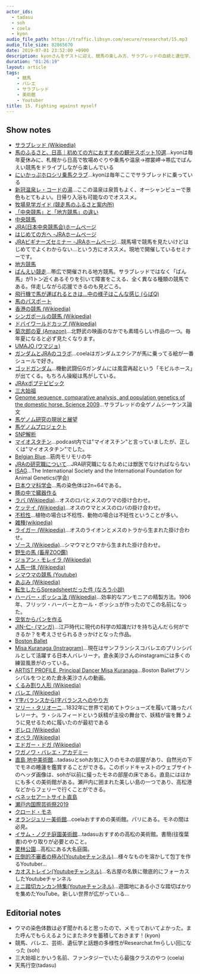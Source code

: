 ```yaml
---
actor_ids:
  - tadasu
  - soh
  - coela
  - kyon
audio_file_path: https://traffic.libsyn.com/secure/researchat/15.mp3
audio_file_size: 82865670
date: 2019-07-01 23:52:00 +0900
description: kyonさんをゲストに迎え、競馬の楽しみ方、サラブレッドの血統と遺伝学、バレエの魅力、サイエンスと芸術の共通点、直島・地中美術館のモネの部屋などについて話しました。（ゲスト：kyon）
duration: "01:26:19"
layout: article
tags:
    - 競馬
    - バレエ
    - サラブレッド
    - 美術館
    - Youtuber
title: 15. Fighting against myself
---
```


## Show notes
- [サラブレッド (Wikipedia)](https://ja.wikipedia.org/wiki/%E3%82%B5%E3%83%A9%E3%83%96%E3%83%AC%E3%83%83%E3%83%89)
- [馬のふるさと、日高｜初めての方におすすめの観光スポット10選](https://hokkaido-labo.com/area/tokachi/hidaka-sightseeing)...kyonは毎年夏休みに、札幌から日高で牧場めぐりや乗馬や温泉→襟裳岬→帯広でばんえい競馬をドライブしながら楽しんでいる
- [にいかっぷホロシリ乗馬クラブ](http://horoshiri.jp/)...kyonは毎年ここでサラブレッドに乗っている
- [新冠温泉レ・コードの湯](https://hotelhills.jp/)...ここの温泉は泉質もよく、オーシャンビューで景色もとてもよい。日帰り入浴も可能なのでオススメ。
- [牧場見学ガイド (競走馬のふるさと案内所)](https://uma-furusato.com/guide/)
- [「中央競馬」と「地方競馬」の違い](https://www.homemate-research-keiba.com/useful/16205_keiba_006/)
- [中央競馬](https://ja.wikipedia.org/wiki/%E4%B8%AD%E5%A4%AE%E7%AB%B6%E9%A6%AC)
- [JRA(日本中央競馬会)ホームページ](http://www.jra.go.jp/)
- [はじめての方へ -JRAホームページ](http://www.jra.go.jp/kouza/beginner/)
- [JRAビギナーズセミナー -JRAホームページ](http://www.jra.go.jp/kouza/beginner/seminar/)...競馬場で競馬を見たいけどはじめてでよくわからない…という方にオススメ。現地で開催しているセミナーです。
- [地方競馬](http://www.keiba.go.jp/)
- [ばんえい競走](https://banei-keiba.or.jp/)...帯広で開催される地方競馬。サラブレッドではなく「ばん馬」が1トン近くあるそりを引いて障害をこえる、全く異なる種類の競馬である。伴走しながら応援できるのも見どころ。
- [飛行機で馬が運ばれるときは...中の様子はこんな感じ (らばQ)](http://labaq.com/archives/51908050.html)
- [馬のパスポート](https://umabi.jp/news/4)
- [香港の競馬 (Wikipedia)](https://ja.wikipedia.org/wiki/%E9%A6%99%E6%B8%AF%E3%81%AE%E7%AB%B6%E9%A6%AC)
- [シンガポールの競馬 (Wikipedia)](https://ja.wikipedia.org/wiki/%E3%82%B7%E3%83%B3%E3%82%AC%E3%83%9D%E3%83%BC%E3%83%AB%E3%81%AE%E7%AB%B6%E9%A6%AC)
- [ドバイワールドカップ (Wikipedia)](https://ja.wikipedia.org/wiki/%E3%83%89%E3%83%90%E3%82%A4%E3%83%AF%E3%83%BC%E3%83%AB%E3%83%89%E3%82%AB%E3%83%83%E3%83%97)
- [菊次郎の夏 (Amazon)](https://www.amazon.co.jp/dp/B00005EDS4/?tag=researchatf04-22)...北野武の映画のなかでも素晴らしい作品の一つ。毎年夏になると必ず見たくなります。
- [UMAJO (ウマジョ)](http://umajo.jra.jp/)
- [ガンダムとJRAのコラボ](https://dengekionline.com/articles/3434/)...coelaはガンダムエクシアが馬に乗ってる絵が一番シュールで好き。
- [ゴッドガンダム](https://ja.wikipedia.org/wiki/%E3%82%B4%E3%83%83%E3%83%89%E3%82%AC%E3%83%B3%E3%83%80%E3%83%A0)…機動武闘伝Gガンダムには風雲再起という「モビルホース」が出てくる。もちろん操縦は馬がしている。
- [JRAxポプテピピック](http://jra.jp/news/201904/042403.html)
- [三大始祖](https://ja.wikipedia.org/wiki/%E4%B8%89%E5%A4%A7%E5%A7%8B%E7%A5%96)
- [Genome sequence, comparative analysis, and population genetics of the domestic horse. Science 2009](http://www.sciencemag.org/cgi/pmidlookup?view=long&pmid=19892987)...サラブレッドの全ゲノムシーケンス論文
- [馬ゲノム研究の現状と展望](http://www.b-t-c.or.jp/btc_p300/btcn/btcn64/btcn064-02.pdf)
- [馬ゲノムプロジェクト](http://www.uky.edu/Ag/Horsemap/)
- [SNP解析](https://ja.wikipedia.org/wiki/%E4%B8%80%E5%A1%A9%E5%9F%BA%E5%A4%9A%E5%9E%8B)
- [マイオスタチン](https://www.jaica.com/products_redox_myostatin_kit_pc.html)...podcast内では"マイオスチン"と言っていましたが、正しくは"マイオスタチン"でした。
- [Belgian Blue](https://en.wikipedia.org/wiki/Belgian_Blue)...筋肉モリモリの牛
- [JRAの研究職について](https://jra-saiyou.jp/2019/jobinfo/doctor.html)...JRA研究職になるためには獣医でなければならない
- [ISAG](https://www.isag.us/index.asp)...The International Society and the International Foundation for Animal Genetics(学会)
- [日本ウマ科学会](http://jses.equinst.go.jp/)...馬の染色体は2n=64である。
- [豚の中で臓器作る](https://jp.techcrunch.com/2017/08/11/20170810crisprd-pigs-offer-hope-for-the-human-organ-transplant-shortage/)
- [ラバ (Wikipedia)](https://ja.wikipedia.org/wiki/%E3%83%A9%E3%83%90)...オスのロバとメスのウマの掛け合わせ。
- [ケッテイ (Wikipedia)](https://ja.wikipedia.org/wiki/%E3%82%B1%E3%83%83%E3%83%86%E3%82%A4)...オスのウマとメスのロバの掛け合わせ。
- [不稔性](https://kotobank.jp/word/%E4%B8%8D%E7%A8%94%E6%80%A7-125575)...植物の場合は不稔性、動物の場合は不妊性ということが多い。
- [雑種(wikipedia)](https://ja.wikipedia.org/wiki/%E9%9B%91%E7%A8%AE)
- [ライガー (Wikipedia)](https://ja.wikipedia.org/wiki/%E3%83%A9%E3%82%A4%E3%82%AC%E3%83%BC)...オスのライオンとメスのトラから生まれた掛け合わせ。
- [ゾース (Wikipedia)](https://ja.wikipedia.org/wiki/%E3%82%BE%E3%83%BC%E3%82%B9)...シマウマとウマから生まれた掛け合わせ。
- [野生の馬 (畜産ZOO鑑)](http://zookan.lin.gr.jp/kototen/uma/u122_2.htm)
- [ジョアン・モレイラ (Wikipedia)](https://ja.wikipedia.org/wiki/%E3%82%B8%E3%83%A7%E3%82%A2%E3%83%B3%E3%83%BB%E3%83%A2%E3%83%AC%E3%82%A4%E3%83%A9)
- [人馬一体 (Wikipedia)](https://en.wikipedia.org/wiki/Jinba_ittai)
- [シマウマの競馬 (Youtube)](https://www.youtube.com/watch?v=MzMtgH2Ya_I)
- [あぶみ (Wikipedia)](https://ja.wikipedia.org/wiki/%E9%90%99)
- [転生したらSpreadsheetだった件 (なろう小説)](https://kakuyomu.jp/works/1177354054887646455)
- [ハーバー・ボッシュ法 (Wikipedia)](https://ja.wikipedia.org/wiki/%E3%83%8F%E3%83%BC%E3%83%90%E3%83%BC%E3%83%BB%E3%83%9C%E3%83%83%E3%82%B7%E3%83%A5%E6%B3%95)...効率的なアンモニアの精製方法。1906年、フリッツ・ハーバーとカール・ボッシュが作ったのでこの名前になった。
- [空気からパンを作る](http://www.tsukuba-sci.com/?column01=%E7%A9%BA%E6%B0%97%E3%81%8B%E3%82%89%E3%83%91%E3%83%B3%E3%82%92%E4%BD%9C%E3%82%8B%E3%80%80%EF%BD%9E%E3%82%A2%E3%83%B3%E3%83%A2%E3%83%8B%E3%82%A2%E3%81%AE%E8%A9%B1%EF%BD%9E)
- [JIN-仁- (マンガ)](https://www.amazon.co.jp/dp/B009GZIRIC/?tag=researchatf04-22)...江戸時代に現代の科学の知識だけを持ち込んだら何ができるか？を考えさせられるきっかけとなった作品。
- [Boston Ballet](https://www.bostonballet.org/home.aspx)
- [Misa Kuranaga (Instragram)](https://www.instagram.com/misakuranaga/?hl=ja)...現在はサンフランシスコバレエのプリンシパルとして活躍する日本人バレリーナ。倉永美沙さんのinstagramには多くの練習風景がのっている。
- [ARTIST PROFILE, Principal Dancer Misa Kuranaga](https://www.youtube.com/watch?v=6gnEXTcBojk)...Boston Balletプリンシパルをつとめた倉永美沙さんの動画。
- [くるみ割り人形 (Wikipedia)](https://ja.wikipedia.org/wiki/%E3%81%8F%E3%82%8B%E3%81%BF%E5%89%B2%E3%82%8A%E4%BA%BA%E5%BD%A2)
- [バレエ (Wikipedia)](https://ja.wikipedia.org/wiki/%E3%83%90%E3%83%AC%E3%82%A8)
- [Y字バランスからI字バランスへのやり方](https://blog.coruri.info/entry/2017/08/11/003358)
- [マリー・タリオーニ](https://ja.wikipedia.org/wiki/%E3%83%9E%E3%83%AA%E3%83%BC%E3%83%BB%E3%82%BF%E3%83%AA%E3%82%AA%E3%83%BC%E3%83%8B)...1832年に世界で初めてトウシューズを履いて踊ったバレリーナ。ラ・シルフィードという妖精が主役の舞台で、妖精が宙を舞うように見せるために履いたのが最初である
- [ボレロ (Wikipedia)](https://ja.wikipedia.org/wiki/%E3%83%9C%E3%83%AC%E3%83%AD_(%E3%83%80%E3%83%B3%E3%82%B9%E3%83%BB%E9%9F%B3%E6%A5%BD))
- [オペラ (Wikipedia)](https://ja.wikipedia.org/wiki/%E3%82%AA%E3%83%9A%E3%83%A9)
- [エドガー・ドガ (Wikipedia)](https://ja.wikipedia.org/wiki/%E3%82%A8%E3%83%89%E3%82%AC%E3%83%BC%E3%83%BB%E3%83%89%E3%82%AC)
- [ワガノワ・バレエ・アカデミー](https://www.bunkamura.co.jp/orchard/lineup/18_gala/topics/998.html)
- [直島 地中美術館](http://benesse-artsite.jp/art/chichu.html)...tadasuとsohお気に入りのモネの部屋があり、自然光の下でモネの睡蓮を鑑賞することができる。このポッドキャストのウェブサイトのヘッダ画像は、sohが以前に撮ったモネの部屋の床である。直島にはほかにも多くの美術館がある。瀬戸内に囲まれた美しい島の一つであり、高松港などからフェリーで行くことができる。
- [ベネッセアートサイト直島](http://benesse-artsite.jp/)
- [瀬戸内国際芸術祭2019](https://setouchi-artfest.jp/)
- [クロード・モネ](https://ja.wikipedia.org/wiki/%E3%82%AF%E3%83%AD%E3%83%BC%E3%83%89%E3%83%BB%E3%83%A2%E3%83%8D)
- [オランジュリー美術館](https://www.musee-orangerie.fr/)...coelaおすすめの美術館。パリにある。モネの間は必見。
- [イサム・ノグチ庭園美術館](http://www.isamunoguchi.or.jp/)...tadasuおすすめの高松の美術館。書簡(往復葉書)のやり取りが必要とのこと。
- [栗林公園](https://www.my-kagawa.jp/ritsuringarden)...高松にある大名庭園。
- [圧倒的不審者の極み!(Youtubeチャンネル)](https://www.youtube.com/channel/UCg3qsVzHeUt5_cPpcRtoaJQ)...様々なものを溶かして包丁を作るYoutuber...
- [カオストレイン(Youtubeチャンネル)](https://www.youtube.com/watch?v=lyQVJZ8oTsU)...名古屋の名鉄に徹底的にフォーカスしたYoutubeチャンネル
- [ミニ踏切カンカン特集(Youtueチャンネル)](https://www.youtube.com/watch?v=W5moIoAZ38I)...遊園地にある小さな踏切ばかりを集めたYouTube。新しい世界が広がっている...

## Editorial notes
- ウマの染色体数は必ず聞かれると思ったので、メモっておいてよかった。また呼んでもらえるようにまたネタを蓄積しておきます！(kyon)
- 競馬、バレエ、芸術、遺伝学と話題の多様性がResearchat.fmらしい回になった (soh)
- 三大始祖とかいう名前、ファンタジーでいたら最強クラスのやつ (coela)
- 天馬行空(tadasu)

